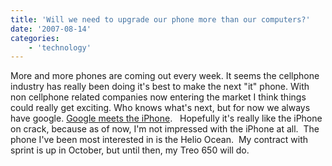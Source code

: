 ```yaml
---
title: 'Will we need to upgrade our phone more than our computers?'
date: '2007-08-14'
categories:
    - 'technology'
---
```


More and more phones are coming out every week. It seems the cellphone industry has really been doing it's best to make the next "it" phone. With non cellphone related companies now entering the market I think things could really get exciting. Who knows what's next, but for now we always have google. [Google meets the iPhone](http://www.techfresh.net/archives/2007/08/09/googles-linux-based-phone-to-launch-in-2008/ 'Google Cell Phone').   Hopefully it's really like the iPhone on crack, because as of now, I'm not impressed with the iPhone at all.  The phone I've been most interested in is the Helio Ocean.  My contract with sprint is up in October, but until then, my Treo 650 will do.
